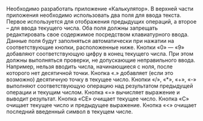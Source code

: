 Необходимо разработать приложение «Калькулятор». В верхней части приложения необходимо использовать два поля для ввода текста. Первое используется для отображения предыдущих операций, а второе – для ввода текущего числа. Оба поля должны запрещать редактировать свое содержимое посредством клавиатурного ввода.
Данные поля будут заполняться автоматически при нажатии на соответствующие кнопки, расположенные ниже.
Кнопки «0» — «9» добавляют соответствующую цифру в конец текущего числа. При этом должны выполняться проверки, не допускающие неправильного ввода. Например, нельзя вводить числа, начинающиеся с ноля, после которого нет десятичной точки.
Кнопка «.» добавляет (если это возможно) десятичную точку в текущее число.
Кнопки «/», «*», «+», «-» выполняют соответствующую операцию над результатом предыдущей операции и текущим числом. Кнопка «=» вычисляет выражение и выводит результат.
Кнопка «CE» очищает текущее число.
Кнопка «C» очищает текущее число и предыдущее выражение. Кнопка «<» очищает последний введенный символ в текущем числе.

